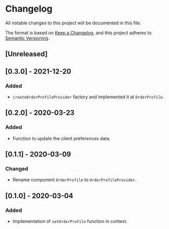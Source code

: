 # Changelog

All notable changes to this project will be documented in this file.

The format is based on [Keep a Changelog](https://keepachangelog.com/en/1.0.0/),
and this project adheres to [Semantic Versioning](https://semver.org/spec/v2.0.0.html).

## [Unreleased]

## [0.3.0] - 2021-12-20

### Added

- `createOrderProfileProvider` factory and implemented it at `OrderProfile`.

## [0.2.0] - 2020-03-23

### Added

- Function to update the client preferences data.

## [0.1.1] - 2020-03-09

### Changed

- Rename component `OrderProfile` to `OrderProfileProvider`.

## [0.1.0] - 2020-03-04

### Added

- Implementation of `setOrderProfile` function in context.
